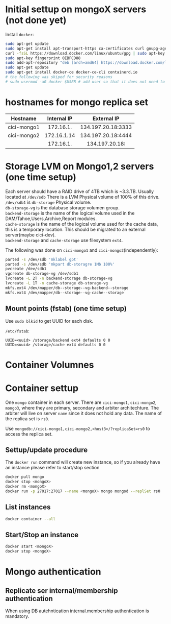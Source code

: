 
# Initial settup on mongoX servers (not done yet)

Install `docker`:   
```bash
sudo apt-get update
sudo apt-get install apt-transport-https ca-certificates curl gnupg-agent software-properties-common
curl -fsSL https://download.docker.com/linux/ubuntu/gpg | sudo apt-key add -
sudo apt-key fingerprint 0EBFCD88
sudo add-apt-repository "deb [arch=amd64] https://download.docker.com/linux/ubuntu $(lsb_release -cs) stable" 
sudo apt-get update
sudo apt-get install docker-ce docker-ce-cli containerd.io
# the following was skiped for security reasons
# sudo usermod -aG docker $USER # add user so that it does not need to use sudo to modify machines
```   
# hostnames for mongo replica set
|Hostname|Internal IP|External IP | 
|:------:|:---------:|:----------:|
|cici-mongo1|172.16.1.|134.197.20.18:3333|
|cici-mongo2|172.16.1.14|134.197.20.18:4444|
||172.16.1.|134.197.20.18:|

# Storage LVM on Mongo1,2 servers (one time setup)
Each server should have a RAID drive of 4TB which is ~3.3.TB. Usually located at `/dev/sdb`
There is a LVM Physical volume of 100% of this drive.   
`/dev/sdb1` is `db-storage` Physical volume.   
`db-storage-vg` is the database storage volumen group.   
`backend-storage` is the name of the logical volume used in the DAM/Tahoe,Users,Archive,Report modules.   
`cache-storage` is the name of the logical volume used for the cache data, this is a temporary location. This should be migrated to an external server(maybe cici-dev).  
`backend-storage` and `cache-storage` use filesystem `ext4`.   
   
The following was done on `cici-mongo1` and `cici-mongo2`(independently):   
```bash
parted -s /dev/sdb 'mklabel gpt'
parted -s /dev/sdb 'mkpart db-storagre 1Mb 100%'
pvcreate /dev/sdb1
vgcreate db-storage-vg /dev/sdb1
lvcreate -L 2T -n backend-storage db-storage-vg
lvcreate -L 1T -n cache-storage db-storage-vg
mkfs.ext4 /dev/mapper/db--storage--vg-backend--storage
mkfs.ext4 /dev/mapper/db--storage--vg-cache--storage
```

## Mount points (fstab) (one time setup)
Use `sudo blkid` to get UUID for each disk.   

`/etc/fstab`:   
```
UUID=<uuid> /storage/backend ext4 defaults 0 0
UUID=<uuid> /storage/cache ext4 defaults 0 0
```

# Container Volumnes 

# Container settup
One `mongo` container in each server. There are `cici-mongo1`, `cici-mongo2`, `mongo3`, where they are primary, secondary and arbiter architechture. The arbiter will live on server `name` since it does not hold any data. 
The name of the replica set is `rs0`.   

Use `mongodb://cici-mongo1,cici-mongo2,<host3>/?replicaSet=rs0` to access the replica set.

## Settup/update procedure
The `docker run` command will create new instance, so if you already have an instance please refer to start/stop section
```bash
docker pull mongo
docker stop <mongoX>
docker rm <mongoX>
docker run -p 27017:27017 --name <mongoX> mongo mongod --replSet rs0
```   
## List instances
```bash
docker container --all
```

## Start/Stop an instance 
```bash
docker start <mongoX>
docker stop <mongoX>
```


# Mongo authentication

## Replicate ser internal/membership authentication
When using DB autehntication internal.membership authentication is mandatory.    
<deatails here>


